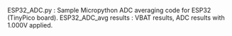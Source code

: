 ESP32_ADC.py : Sample Micropython ADC averaging code for ESP32 (TinyPico board).
ESP32_ADC_avg results : VBAT results, ADC results with 1.000V applied.
